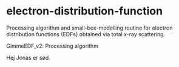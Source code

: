 # electron-distribution-function
Processing algorithm and small-box-modelling routine for electron distribution functions (EDFs) obtained via total x-ray scattering.

GimmeEDF_v2: Processing algorithm

Hej Jonas er sød.